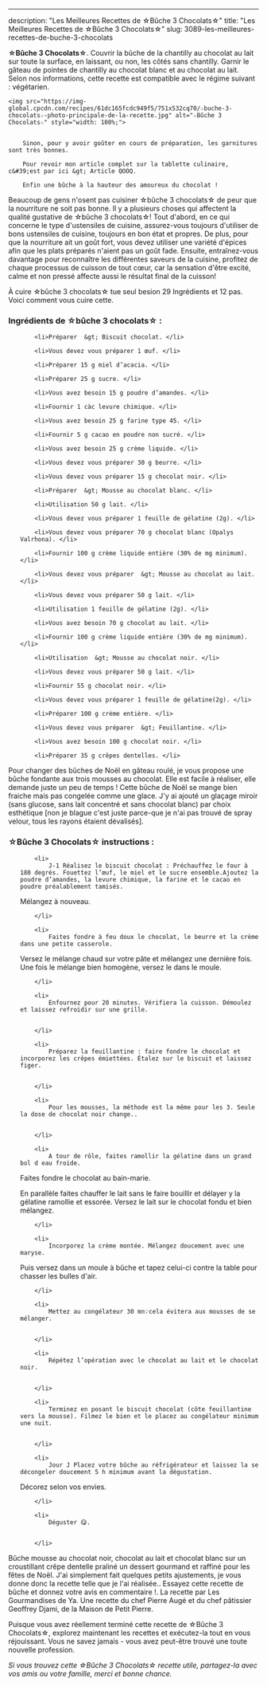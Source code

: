 ---
description: "Les Meilleures Recettes de ☆Bûche 3 Chocolats☆"
title: "Les Meilleures Recettes de ☆Bûche 3 Chocolats☆"
slug: 3089-les-meilleures-recettes-de-buche-3-chocolats

<p>
	<strong>☆Bûche 3 Chocolats☆</strong>. 
	Couvrir la bûche de la chantilly au chocolat au lait sur toute la surface, en laissant, ou non, les côtés sans chantilly. Garnir le gâteau de pointes de chantilly au chocolat blanc et au chocolat au lait. Selon nos informations, cette recette est compatible avec le régime suivant : végétarien.
</p>
<p>
	
	<img src="https://img-global.cpcdn.com/recipes/61dc165fcdc949f5/751x532cq70/☆buche-3-chocolats☆-photo-principale-de-la-recette.jpg" alt="☆Bûche 3 Chocolats☆" style="width: 100%;">
	
	
		Sinon, pour y avoir goûter en cours de préparation, les garnitures sont très bonnes.
	
		Pour revoir mon article complet sur la tablette culinaire, c&#39;est par ici &gt; Article QOOQ.
	
		Enfin une bûche à la hauteur des amoureux du chocolat !
	
</p>

Beaucoup de gens n'osent pas cuisiner ☆bûche 3 chocolats☆ de peur que la nourriture ne soit pas bonne. Il y a plusieurs choses qui affectent la qualité gustative de ☆bûche 3 chocolats☆! Tout d'abord, en ce qui concerne le type d'ustensiles de cuisine, assurez-vous toujours d'utiliser de bons ustensiles de cuisine, toujours en bon état et propres. De plus, pour que la nourriture ait un goût fort, vous devez utiliser une variété d'épices afin que les plats préparés n'aient pas un goût fade. Ensuite, entraînez-vous davantage pour reconnaître les différentes saveurs de la cuisine, profitez de chaque processus de cuisson de tout cœur, car la sensation d'être excité, calme et non pressé affecte aussi le résultat final de la cuisson!

<!--inarticleads1-->

À cuire ☆bûche 3 chocolats☆ tue seul besion 29 Ingrédients et 12 pas. Voici comment vous cuire cette.

<h3>Ingrédients de ☆bûche 3 chocolats☆ :</h3>

<ol>
	
		<li>Préparer  &gt; Biscuit chocolat. </li>
	
		<li>Vous devez vous préparer 1 œuf. </li>
	
		<li>Préparer 15 g miel d’acacia. </li>
	
		<li>Préparer 25 g sucre. </li>
	
		<li>Vous avez besoin 15 g poudre d’amandes. </li>
	
		<li>Fournir 1 càc levure chimique. </li>
	
		<li>Vous avez besoin 25 g farine type 45. </li>
	
		<li>Fournir 5 g cacao en poudre non sucré. </li>
	
		<li>Vous avez besoin 25 g crème liquide. </li>
	
		<li>Vous devez vous préparer 30 g beurre. </li>
	
		<li>Vous devez vous préparer 15 g chocolat noir. </li>
	
		<li>Préparer  &gt; Mousse au chocolat blanc. </li>
	
		<li>Utilisation 50 g lait. </li>
	
		<li>Vous devez vous préparer 1 feuille de gélatine (2g). </li>
	
		<li>Vous devez vous préparer 70 g chocolat blanc (Opalys Valrhona). </li>
	
		<li>Fournir 100 g crème liquide entière (30% de mg minimum). </li>
	
		<li>Vous devez vous préparer  &gt; Mousse au chocolat au lait. </li>
	
		<li>Vous devez vous préparer 50 g lait. </li>
	
		<li>Utilisation 1 feuille de gélatine (2g). </li>
	
		<li>Vous avez besoin 70 g chocolat au lait. </li>
	
		<li>Fournir 100 g crème liquide entière (30% de mg minimum). </li>
	
		<li>Utilisation  &gt; Mousse au chocolat noir. </li>
	
		<li>Vous devez vous préparer 50 g lait. </li>
	
		<li>Fournir 55 g chocolat noir. </li>
	
		<li>Vous devez vous préparer 1 feuille de gélatine(2g). </li>
	
		<li>Préparer 100 g crème entière. </li>
	
		<li>Vous devez vous préparer  &gt; Feuillantine. </li>
	
		<li>Vous avez besoin 100 g chocolat noir. </li>
	
		<li>Préparer 35 g crêpes dentelles. </li>
	
</ol>

Pour changer des bûches de Noël en gâteau roulé, je vous propose une bûche fondante aux trois mousses au chocolat. Elle est facile à réaliser, elle demande juste un peu de temps ! Cette bûche de Noël se mange bien fraiche mais pas congelée comme une glace. J&#39;y ai ajouté un glaçage miroir (sans glucose, sans lait concentré et sans chocolat blanc) par choix esthétique [non je blague c&#39;est juste parce-que je n&#39;ai pas trouvé de spray velour, tous les rayons étaient dévalisés]. 

<!--inarticleads2-->

<h3>☆Bûche 3 Chocolats☆ instructions :</h3>

<ol>
	
		<li>
			J-1 Réalisez le biscuit chocolat : Préchauffez le four à 180 degrés. Fouettez l’œuf, le miel et le sucre ensemble.Ajoutez la poudre d’amandes, la levure chimique, la farine et le cacao en poudre préalablement tamisés.
Mélangez à nouveau.
			
			
		</li>
	
		<li>
			Faites fondre à feu doux le chocolat, le beurre et la crème dans une petite casserole.
Versez le mélange chaud sur votre pâte et mélangez une dernière fois.
Une fois le mélange bien homogène, versez le dans le moule.
			
			
		</li>
	
		<li>
			Enfournez pour 20 minutes. Vérifiera la cuisson. Démoulez et laissez refroidir sur une grille.
			
			
		</li>
	
		<li>
			Préparez la feuillantine : faire fondre le chocolat et incorporez les crêpes émiettées. Étalez sur le biscuit et laissez figer.
			
			
		</li>
	
		<li>
			Pour les mousses, la méthode est la même pour les 3. Seule la dose de chocolat noir change..
			
			
		</li>
	
		<li>
			A tour de rôle, faites ramollir la gélatine dans un grand bol d eau froide.
Faites fondre le chocolat au bain-marie.

En parallèle faites chauffer le lait sans le faire bouillir et délayer y la gélatine ramollie et essorée.
Versez le lait sur le chocolat fondu et bien mélangez.
			
			
		</li>
	
		<li>
			Incorporez la crème montée. Mélangez doucement avec une maryse.
Puis versez dans un moule à bûche et tapez celui-ci contre la table pour chasser les bulles d&#39;air.
			
			
		</li>
	
		<li>
			Mettez au congélateur 30 mn💡cela évitera aux mousses de se mélanger.
			
			
		</li>
	
		<li>
			Répétez l’opération avec le chocolat au lait et le chocolat noir.
			
			
		</li>
	
		<li>
			Terminez en posant le biscuit chocolat (côte feuillantine vers la mousse). Filmez le bien et le placez au congélateur minimum une nuit.
			
			
		</li>
	
		<li>
			Jour J Placez votre bûche au réfrigérateur et laissez la se décongeler doucement 5 h minimum avant la dégustation.
Décorez selon vos envies.
			
			
		</li>
	
		<li>
			Déguster 😋.
			
			
		</li>
	
</ol>

Bûche mousse au chocolat noir, chocolat au lait et chocolat blanc sur un croustillant crêpe dentelle praliné un dessert gourmand et raffiné pour les fêtes de Noël. J&#39;ai simplement fait quelques petits ajustements, je vous donne donc la recette telle que je l&#39;ai réalisée.. Essayez cette recette de bûche et donnez votre avis en commentaire !. La recette par Les Gourmandises de Ya. Une recette du chef Pierre Augé et du chef pâtissier Geoffrey Djami, de la Maison de Petit Pierre. 

<!--inarticleads1-->

<p>
Puisque vous avez réellement terminé cette recette de ☆Bûche 3 Chocolats☆, explorez maintenant les recettes et exécutez-la tout en vous réjouissant. Vous ne savez jamais - vous avez peut-être trouvé une toute nouvelle profession.
</p>

<p>
<i>Si vous trouvez cette ☆Bûche 3 Chocolats☆ recette utile, partagez-la avec vos amis ou votre famille, merci et bonne chance.</i>
</p>
